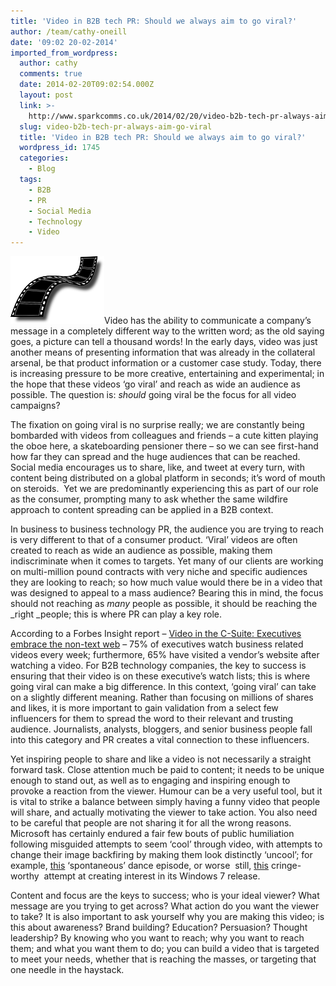 ```yaml
---
title: 'Video in B2B tech PR: Should we always aim to go viral?'
author: /team/cathy-oneill
date: '09:02 20-02-2014'
imported_from_wordpress:
  author: cathy
  comments: true
  date: 2014-02-20T09:02:54.000Z
  layout: post
  link: >-
    http://www.sparkcomms.co.uk/2014/02/20/video-b2b-tech-pr-always-aim-go-viral/
  slug: video-b2b-tech-pr-always-aim-go-viral
  title: 'Video in B2B tech PR: Should we always aim to go viral?'
  wordpress_id: 1745
  categories:
    - Blog
  tags:
    - B2B
    - PR
    - Social Media
    - Technology
    - Video
---
```


![Video](Video.png)Video has the ability to communicate a company’s message in a completely different way to the written word; as the old saying goes, a picture can tell a thousand words! In the early days, video was just another means of presenting information that was already in the collateral arsenal, be that product information or a customer case study. Today, there is increasing pressure to be more creative, entertaining and experimental; in the hope that these videos ‘go viral’ and reach as wide an audience as possible. The question is: _should_ going viral be the focus for all video campaigns?

The fixation on going viral is no surprise really; we are constantly being bombarded with videos from colleagues and friends – a cute kitten playing the oboe here, a skateboarding pensioner there – so we can see first-hand how far they can spread and the huge audiences that can be reached. Social media encourages us to share, like, and tweet at every turn, with content being distributed on a global platform in seconds; it’s word of mouth on steroids.  Yet we are predominantly experiencing this as part of our role as the consumer, prompting many to ask whether the same wildfire approach to content spreading can be applied in a B2B context.

In business to business technology PR, the audience you are trying to reach is very different to that of a consumer product. ‘Viral’ videos are often created to reach as wide an audience as possible, making them indiscriminate when it comes to targets. Yet many of our clients are working on multi-million pound contracts with very niche and specific audiences they are looking to reach; so how much value would there be in a video that was designed to appeal to a mass audience? Bearing this in mind, the focus should not reaching as _many_ people as possible, it should be reaching the _right _people; this is where PR can play a key role.

According to a Forbes Insight report – [Video in the C-Suite: Executives embrace the non-text web](http://images.forbes.com/forbesinsights/StudyPDFs/Video_in_the_CSuite.pdf) – 75% of executives watch business related videos every week; furthermore, 65% have visited a vendor’s website after watching a video. For B2B technology companies, the key to success is ensuring that their video is on these executive’s watch lists; this is where going viral can make a big difference. In this context, ‘going viral’ can take on a slightly different meaning. Rather than focusing on millions of shares and likes, it is more important to gain validation from a select few influencers for them to spread the word to their relevant and trusting audience. Journalists, analysts, bloggers, and senior business people fall into this category and PR creates a vital connection to these influencers.

Yet inspiring people to share and like a video is not necessarily a straight forward task. Close attention much be paid to content; it needs to be unique enough to stand out, as well as to engaging and inspiring enough to provoke a reaction from the viewer. Humour can be a very useful tool, but it is vital to strike a balance between simply having a funny video that people will share, and actually motivating the viewer to take action. You also need to be careful that people are not sharing it for all the wrong reasons. Microsoft has certainly endured a fair few bouts of public humiliation following misguided attempts to seem ‘cool’ through video, with attempts to change their image backfiring by making them look distinctly ‘uncool’; for example, [this](http://www.edibleapple.com/2009/11/19/microsofts-attempt-at-a-viral-video-is-comically-bad/) ‘spontaneous’ dance episode, or worse  still, [this](http://www.youtube.com/watch?v=1cX4t5-YpHQ) cringe-worthy  attempt at creating interest in its Windows 7 release.

Content and focus are the keys to success; who is your ideal viewer? What message are you trying to get across? What action do you want the viewer to take? It is also important to ask yourself why you are making this video; is this about awareness? Brand building? Education? Persuasion? Thought leadership? By knowing who you want to reach; why you want to reach them; and what you want them to do; you can build a video that is targeted to meet your needs, whether that is reaching the masses, or targeting that one needle in the haystack.

